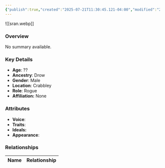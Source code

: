 ```yaml
---
{"publish":true,"created":"2025-07-21T11:30:45.121-04:00","modified":"2025-07-27T17:21:11.248-04:00","published":"2025-07-27T17:21:11.248-04:00","cssclasses":"","Age":"??","Ancestry":"Drow","Gender":"Male","Location":["Crabbley"],"Role":["Rogue"],"Affiliation":["None"],"Appearances":["[[00 -The High Rollers Campaign-]]"]}
---
```



![[sran.webp]]

### Overview
No summary available.

### Key Details
- **Age**: ??
- **Ancestry**: Drow
- **Gender**: Male
- **Location**: Crabbley
- **Role**: Rogue
- **Affiliation:** None

### Attributes
- **Voice**: 
- **Traits**: 
- **Ideals:** 
- **Appearance**:

### Relationships

| Name  | Relationship |
| ----- | ------------ |
